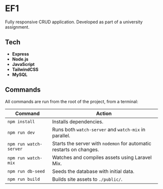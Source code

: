 # EF1

Fully responsive CRUD application. Developed as part of a university assignment.

## Tech

- **Express**
- **Node.js**
- **JavaScript**
- **TailwindCSS**
- **MySQL**

## Commands

All commands are run from the root of the project, from a terminal:

| **Command**             | **Action**                                                          |
|-------------------------|---------------------------------------------------------------------|
| `npm install`           | Installs dependencies.                                              |
| `npm run dev`           | Runs both `watch-server` and `watch-mix` in parallel.               |
| `npm run watch-server`  | Starts the server with `nodemon` for automatic restarts on changes. |
| `npm run watch-mix`     | Watches and compiles assets using Laravel Mix.                      |
| `npm run db-seed`       | Seeds the database with initial data.                               |
| `npm run build`         | Builds site assets to `./public/`.                                  |
